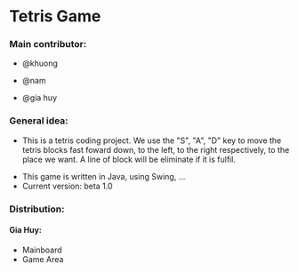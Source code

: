 # **Tetris Game**
### **Main contributor:**
* @khuong
- @nam
+ @gia huy
### General idea:
- This is a tetris coding project. We use the "S", "A", "D" key to move the tetris blocks  fast foward down, to the left, to the right respectively, to the place we want. A line of block will be eliminate if it is fulfil.
+ This game is written in Java, using Swing, ...
+ Current version: beta 1.0
### Distribution:
#### Gia Huy:
- Mainboard
- Game Area
